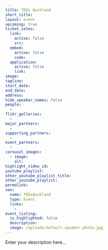 ```yaml
---
title: TEDx Auckland
short_title:
layout: event
upcoming: true
ticket_sales:
  link:
    active: false
    src:
  embed:
    active: false
    code:
  application:
    active: false
    link:
image:
tagline:
start_date:
end_date:
address:
hide_speaker_names: false
people:
  -
flikr_galleries:
  -
major_partners:
  -
supporting_partners:
  -
event_partners:
  -
carousel_images:
  - image:
    alt:
highlight_video_id:
youtube_playlist:
other_youtube_playlist_title:
other_youtube_playlist:
permalink:
seo:
  name: TEDxAuckland
  type: Event
  links:
    -
event_listing:
  is_highlighted: false
  description:
  image: /uploads/default-speaker-photo.jpg
---
```


Enter your description here...
